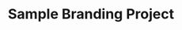 ---
title: Sample Branding Project
slug: sample-branding-project
featuredImage: /images/uploads/sample-project.jpg
shortSummary: A comprehensive brand identity design for a tech startup focusing on sustainable solutions.
mainSummary: |
  ## Project Overview

  This project involved creating a complete brand identity for a tech startup focused on sustainable solutions. The goal was to design a modern, clean visual identity that communicated innovation and environmental responsibility.

  The scope included logo design, color palette selection, typography guidelines, and various brand applications including business cards, letterheads, and digital assets.

  ## Process

  The design process began with extensive research into the sustainability and technology sectors, followed by numerous sketching sessions and digital explorations. We developed several concepts before refining the chosen direction.

  The final identity uses a combination of geometric shapes and organic elements to reflect the client's focus on technology and nature.
year: 2023
services:
  - Branding
  - Print
  - UI/UX
projectImages:
  - image: /images/uploads/sample-project-1.jpg
    caption: Logo variations and applications
  - image: /images/uploads/sample-project-2.jpg
    caption: Color palette and typography
featured: true
order: 1
--- 